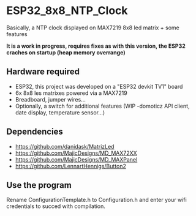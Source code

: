 # ESP32_8x8_NTP_Clock
Basically, a NTP clock displayed on MAX7219 8x8 led matrix + some features

**It is a work in progress, requires fixes as with this version, the ESP32 craches on startup (heap memory overrange)**

## Hardware required
- ESP32, this project was developed on a "ESP32 devkit TV1" board
- 6x 8x8 les matrixes powered via a MAX7219
- Breadboard, jumper wires...
- Optionally, a switch for additional features (WIP -domoticz API client,  date display, temperature sensor...)

## Dependencies 
- https://github.com/danidask/MatrizLed
- https://github.com/MajicDesigns/MD_MAX72XX
- https://github.com/MajicDesigns/MD_MAXPanel
- https://github.com/LennartHennigs/Button2



## Use the program
Rename ConfigurationTemplate.h to Configuration.h and enter your wifi credentials to succed with compilation.